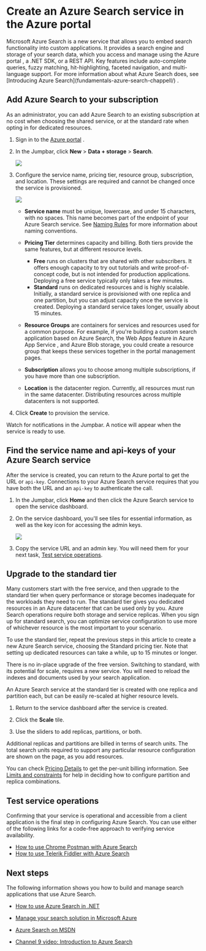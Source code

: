 <properties
	pageTitle="Create an Azure Search service in the portal | Windows Azure | Hosted cloud search service"
	description="Add free or standard Azure Search to an existing subscription using the Azure Management Portal. Azure Search is cloud hosted search service for custom apps."
	services="search"
	documentationCenter=""
	authors="HeidiSteen"
	manager="mblythe"
	editor=""
    tags="azure-portal"/>

<tags
	ms.service="search"
	ms.date="11/04/2015"
	wacn.date=""/>

# Create an Azure Search service in the Azure <!-- deleted by customization Management Portal --><!-- keep by customization: begin --> portal <!-- keep by customization: end -->

<!-- deleted by customization Windows --><!-- keep by customization: begin --> Microsoft <!-- keep by customization: end --> Azure Search is a <!-- deleted by customization hosted cloud search --><!-- keep by customization: begin --> new <!-- keep by customization: end --> service that allows you to embed search functionality into custom applications. It provides a search engine and storage of your search data, which you <!-- deleted by customization can --> access and manage <!-- deleted by customization through --><!-- keep by customization: begin --> using <!-- keep by customization: end --> the Azure <!-- deleted by customization Management Portal --><!-- keep by customization: begin --> portal <!-- keep by customization: end -->, a .NET SDK, or a REST API. Key features include auto-complete queries, fuzzy matching, hit-highlighting, faceted navigation, <!-- deleted by customization scoring profiles, --> and multi-language support. For more information about what Azure Search does, see <!-- deleted by customization [What is --><!-- keep by customization: begin --> [Introducing <!-- keep by customization: end --> Azure <!-- deleted by customization Search](/documentation/articles/seach-what-is-search) --><!-- keep by customization: begin --> Search](fundamentals-azure-search-chappell/) <!-- keep by customization: end -->.

## Add Azure Search to your subscription <!-- deleted by customization for free -->

As an administrator, you can add Azure Search to an existing <!-- deleted by customization Azure --> subscription at no cost when choosing the shared service, or at the standard rate when opting in for dedicated resources.

1. Sign in to the [Azure <!-- deleted by customization Management Portal](https://manage.windowsazure.cn) --><!-- keep by customization: begin --> portal](https://portal.azure.com) <!-- keep by customization: end -->.

2. In the Jumpbar, click **New** > **Data + storage** > **Search**.

     ![][1]

3. Configure the service name, pricing tier, resource group, subscription, and location. These settings are required and cannot be changed once the service is provisioned.

     ![][2]

	- **Service name** must be unique, lowercase, and under 15 characters, with no spaces. This name becomes part of the endpoint of your Azure Search service. See [Naming <!-- deleted by customization Rules](https://msdn.microsoft.com/zh-cn/library/azure/dn857353.aspx) --><!-- keep by customization: begin --> Rules](https://msdn.microsoft.com/library/azure/dn857353.aspx) <!-- keep by customization: end --> for more information about naming conventions.

	- **Pricing Tier** determines capacity and billing. Both tiers provide the same features, but at different resource levels.

		- **Free**  runs on clusters that are shared with other subscribers. It offers enough capacity to try out tutorials and write proof-of-concept code, but is not intended for production applications. Deploying a free service typically only takes a few minutes.
		- **Standard** runs on dedicated resources and is highly scalable. Initially, a standard service is provisioned with one replica and one partition, but you can adjust capacity once the service is created. Deploying a standard service takes longer, usually about 15 minutes.

	- **Resource Groups** are containers for services and resources used for a common purpose. For example, if you're building a custom search application based on Azure Search, the <!-- deleted by customization web sites --><!-- keep by customization: begin --> Web Apps <!-- keep by customization: end --> feature in Azure <!-- deleted by customization Websites --><!-- keep by customization: begin --> App Service <!-- keep by customization: end -->, and Azure Blob storage, you could create a resource group that keeps these services together in the portal management pages.

	- **Subscription** allows you to choose among multiple subscriptions, if you have more than one subscription.

	- **Location** is the datacenter region. Currently, all resources must run in the same datacenter. Distributing resources across multiple datacenters is not supported.

4. Click **Create** to provision the service.

Watch for notifications in the Jumpbar. A notice will appear when the service is ready to use.

<!-- keep by customization: begin -->
<a id="sub-2"></a>
## Find the service name and api-keys of your Azure Search service

After the service is created, you can return to the Azure portal to get the URL or `api-key`. Connections to your Azure Search service requires that you have both the URL and an `api-key` to authenticate the call.

1. In the Jumpbar, click **Home** and then click the Azure Search service to open the service dashboard.

2. On the service dashboard, you'll see tiles for essential information, as well as the key icon for accessing the admin keys.

  	![][3]

3. Copy the service URL and an admin key. You will need them for your next task, [Test service operations](#sub-4).

<!-- keep by customization: end -->
<a id="sub-3"></a>
<!-- deleted by customization
## Add a Standard tier search service to get dedicated resources

Many customers start with the free service, and then switch up to the Standard tier to accommodate larger workloads. Standard tier gives you dedicated resources in an Azure data center that can be used only by you. 

Azure Search operations require both storage and service replicas. In contrast with the free service which has no option for adding resources, Standard tier lets you scale up to add more storage or query support by bumping up whichever resource is the more critical to your scenario.

To use the Standard tier, you have to create a new search service at that pricing level. You can repeat the previous steps in this article to create a new Azure Search service. Note that setting up dedicated resources can take a while, up to 15 minutes or longer.
-->
<!-- keep by customization: begin -->
## Upgrade to the standard tier

Many customers start with the free service, and then upgrade to the standard tier when query performance or storage becomes inadequate for the workloads they need to run. The standard tier gives you dedicated resources in an Azure datacenter that can be used only by you. Azure Search operations require both storage and service replicas. When you sign up for standard search, you can optimize service configuration to use more of whichever resource is the most important to your scenario.

To use the standard tier, repeat the previous steps in this article to create a new Azure Search service, choosing the Standard pricing tier. Note that setting up dedicated resources can take a while, up to 15 minutes or longer.
<!-- keep by customization: end -->

There is no in-place upgrade of the free version. Switching to standard, with its potential for scale, requires a new service. You will need to reload the indexes and documents used by your search application.

An Azure Search service at the standard tier is created with one replica and partition each, but can be easily re-scaled at higher resource levels.

1.	Return to the service dashboard after the service is created.

2.	Click the **Scale** tile.

3.	Use the sliders to add replicas, partitions, or both.

Additional replicas and partitions are billed in terms of search units. The total search units required to support any particular resource configuration are shown on the page, as you add resources.

You can check [Pricing Details](http://go.microsoft.com/fwlink/p/?LinkID=509792) to get the per-unit billing information. See [Limits and <!-- deleted by customization constraints](/documentation/articles/search-limits-quotas-capacity) --><!-- keep by customization: begin --> constraints](search-limits-quotas-capacity.md) <!-- keep by customization: end --> for help in deciding how to configure partition and replica combinations.
<!-- deleted by customization

<a id="sub-2"></a>
## Find the service name and api-keys of your Azure Search service

After the service is created, you can return to the Azure Management Portal to get the URL or `api-key`. Connections to your Azure Search service requires that you have both the URL and an `api-key` to authenticate the call.

1. In the Jumpbar, click **Home** and then click the Azure Search service to open the service dashboard.

2. On the service dashboard, you'll see tiles for essential information, as well as the key icon for accessing the admin keys.

  	![][3]

3. Copy the service URL and an admin key. You will need them for your next task, [Test service operations](#sub-4).

-->

<a id="sub-4"></a>
## Test service operations

Confirming that your service is operational and accessible from a client application is the final step in configuring Azure Search. You can use either of the following links for a code-free approach to verifying service availability.

- [How to use Chrome Postman with Azure <!-- deleted by customization Search](/documentation/articles/search-chrome-postman) --><!-- keep by customization: begin --> Search](search-chrome-postman.md) <!-- keep by customization: end -->
- [How to use Telerik Fiddler with Azure <!-- deleted by customization Search](/documentation/articles/search-fiddler) --><!-- keep by customization: begin --> Search](search-fiddler.md) <!-- keep by customization: end -->

<!--Next steps and links -->
<a id="next-steps"></a>
## Next steps

The following information shows you how to build and manage search applications that use Azure Search.

- [How to use Azure Search in <!-- deleted by customization .NET](/documentation/articles/search-howto-dotnet-sdk) --><!-- keep by customization: begin --> .NET](search-howto-dotnet-sdk.md) <!-- keep by customization: end -->

<!-- deleted by customization
- [Manage your search solution in Windows Azure](/documentation/articles/search-manage)

- [Azure Search on MSDN](http://msdn.microsoft.com/zh-cn/library/dn798933.aspx)
-->
<!-- keep by customization: begin -->
- [Manage your search solution in Microsoft Azure](search-manage.md)

- [Azure Search on MSDN](http://msdn.microsoft.com/library/dn798933.aspx)
<!-- keep by customization: end -->

- [Channel 9 video: Introduction to Azure Search](http://channel9.msdn.com/Shows/Data-Exposed/Introduction-To-Azure-Search)


<!--Anchors-->
[Find the service name and api-keys of your Azure Search service]: #sub-2
[Upgrade to the standard tier]: #sub-3
[Test service operations]: #sub-4
[Next steps]: #next-steps

<!--Image references-->
[1]: ./media/search-create-service-portal/create-search-portal-1.PNG
[2]: ./media/search-create-service-portal/create-search-portal-2.PNG
[3]: ./media/search-create-service-portal/create-search-portal-3.PNG
